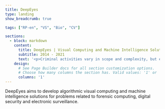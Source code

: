 ```yaml
---
title: DeepEyes
type: landing
show_breadcrumb: true

tags: ["RP-en", "VS", "Bio", "CV"]

sections:
  - block: markdown
    content:
      title: DeepEyes | Visual Computing and Machine Intelligence Solutions for Computer Forensics and Electronic Surveillance
      subtitle: 2014 - 2021
      text: '<p>Criminal activities vary in scope and complexity, but exist in all sectors of society. With technological development, crimes have become more sophisticated, migrating from the physical world and also reaching the virtual world. Given the countless forms that illegal activities can take, the solution for modern society is not to invest in improved and scientifically based investigation techniques. With such sophisticated and increasingly complex demands comes the obligation to increasingly strengthen the foundations on which Forensic Science develops. More than ever, we need objective and scientifically based criteria to identify characteristics at crime and accident sites, or even to prevent the occurrence of crimes by taking effective preventive electronic surveillance actions. We need innovative approaches and solutions to current challenges to help us resolve the three basic questions regarding an illegal activity or large-scale accident: “Who?”, “Under what circumstances?” it is because?. Faced with so many challenges, this CAPES Pró-Forenses N 25/2014 project aims to develop algorithmic visual computing and machine intelligence solutions for problems related to forensic computing, digital security and electronic surveillance. The problems of interest are: (P1) detection of forgeries in digital images and videos; (P2) assignment of data capture source such as camera, scanner, printer; (P3) detection of clandestine plantations of, for example, Cannabis sativa from remote sensing images; (P4) development of human identification techniques based on faces; (P5) vehicle license plate recognition from digital videos; and (P6) analysis of activities in digital videos. The research will be carried out jointly with several partners at universities in Brazil and around the world, and with the Federal Police of Brazil, more specifically with the Audiovisual and Electronic Expertise Service (SEPAEL) of the National Institute of Criminalistics (INC).'
    design:
      # See Page Builder docs for all section customization options.
      # Choose how many columns the section has. Valid values: '1' or '2'.
      columns: '1'
---
```


DeepEyes aims to develop algorithmic visual computing and machine intelligence solutions for problems related to forensic computing, digital security and electronic surveillance.